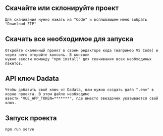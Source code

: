 ## Скачайте или склонируйте проект
```
Для скачивания нужно нажать на "Code" и всплывающем меню выбрать "Download ZIP"
```

## Скачать все необходимое для запуска
```
Откройте скаченный проект в своем редакторе кода (например VS Code) и через него откройте консоль. В консоли
нужно ввести команду "npm install" для скачивания всех необходимых пакетов.
```

## API ключ Dadata
```
Чтобы добавить свой ключ от Dadata, вам нужно создать файл ".env" в корне проекта. В этом файле необходимо
ввести "VUE_APP_TOKEN=*******", где вместо звездочек указывается свой ключ.
```

## Запуск проекта
```
npm run serve
```
